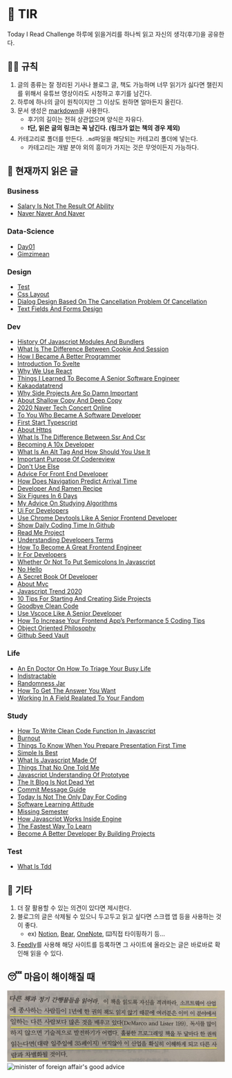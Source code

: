 # 📖 TIR
Today I Read Challenge
하루에 읽을거리를 하나씩 읽고 자신의 생각(후기)을 공유한다.   

## 👩‍⚖️ 규칙  

1. 글의 종류는 잘 정리된 기사나 블로그 글, 책도 가능하며 너무 읽기가 싫다면 챌린지를 위해서 유튜브 영상이라도 시청하고 후기를 남긴다. 
2. 하루에 하나의 글이 원칙이지만 그 이상도 원하면 얼마든지 올린다. 
3. 문서 생성은 [markdown](https://gist.github.com/ihoneymon/652be052a0727ad59601)을 사용한다.   
    - 후기의 길이는 전혀 상관없으며 양식은 자유다.  
    - **❗단, 읽은 글의 링크는 꼭 남긴다. (링크가 없는 책의 경우 제외)** 
4. 카테고리로 폴더를 만든다. `.md`파일을 해당되는 카테고리 폴더에 넣는다.   
    - 카테고리는 개발 분야 외의 흥미가 가지는 것은 무엇이든지 가능하다.   

## 📰 현재까지 읽은 글  
### Business

- [Salary Is Not The Result Of Ability](Business/Salary-is-not-the-result-of-ability..md)
- [Naver Naver And Naver](Business/naver-naver-and-naver.md)

### Data-Science

- [Day01](Data-Science/Day01.md)
- [Gimzimean](Data-Science/GIMZIMEAN.md)

### Design

- [Test](Design/test.md)
- [Css Layout](Design/css-layout.md)
- [Dialog Design Based On The Cancellation Problem Of Cancellation](Design/dialog-design-based-on-the-cancellation-problem-of-cancellation.md)
- [Text Fields And Forms Design](Design/text-fields-and-forms-design.md)

### Dev

- [History Of Javascript Modules And Bundlers](Dev/history-of-javascript-modules-and-bundlers.md)
- [What Is The Difference Between Cookie And Session](Dev/what-is-the-difference-between-cookie-and-session.md)
- [How I Became A Better Programmer](Dev/how-i-became-a-better-programmer.md)
- [Introduction To Svelte](Dev/introduction-to-svelte.md)
- [Why We Use React](Dev/why-we-use-react.md)
- [Things I Learned To Become A Senior Software Engineer](Dev/things-i-learned-to-become-a-senior-software-engineer.md)
- [Kakaodatatrend](Dev/kakaodatatrend.md)
- [Why Side Projects Are So Damn Important](Dev/why-side-projects-are-so-damn-important.md)
- [About Shallow Copy And Deep Copy](Dev/about-shallow-copy-and-deep-copy.md)
- [2020 Naver Tech Concert Online](Dev/2020-naver-tech-concert-online.md)
- [To You Who Became A Software Developer](Dev/to-you-who-became-a-software-developer.md)
- [First Start Typescript](Dev/first-start-typescript.md)
- [About Https](Dev/about-https.md)
- [What Is The Difference Between Ssr And Csr](Dev/what-is-the-difference-between-SSR-and-CSR.md)
- [Becoming A 10x Developer](Dev/becoming-a-10x-developer.md)
- [What Is An Alt Tag And How Should You Use It](Dev/what-is-an-alt-tag-and-how-should-you-use-it.md)
- [Important Purpose Of Codereview](Dev/important-purpose-of-codereview.md)
- [Don't Use Else](Dev/don't-use-else.md)
- [Advice For Front End Developer](Dev/advice-for-front-end-developer.md)
- [How Does Navigation Predict Arrival Time](Dev/how-does-navigation-predict-arrival-time.md)
- [Developer And Ramen Recipe](Dev/developer-and-ramen-recipe.md)
- [Six Figures In 6 Days](Dev/six-figures-in-6-days.md)
- [My Advice On Studying Algorithms](Dev/my-advice-on-studying-algorithms.md)
- [Ui For Developers](Dev/ui-for-developers.md)
- [Use Chrome Devtools Like A Senior Frontend Developer](Dev/use-chrome-devTools-like-a-senior-frontend-developer.md)
- [Show Daily Coding Time In Github](Dev/show-daily-coding-time-in-github.md)
- [Read Me Project](Dev/read-me-project.md)
- [Understanding Developers Terms](Dev/understanding-developers-terms.md)
- [How To Become A Great Frontend Engineer](Dev/how-to-become-a-great-frontend-engineer.md)
- [Ir For Developers](Dev/ir-for-developers.md)
- [Whether Or Not To Put Semicolons In Javascript](Dev/whether-or-not-to-put-semicolons-in-javaScript.md)
- [No Hello](Dev/no-hello.md)
- [A Secret Book Of Developer](Dev/a-secret-book-of-developer.md)
- [About Mvc](Dev/about-mvc.md)
- [Javascript Trend 2020](Dev/javascript-trend-2020.md)
- [10 Tips For Starting And Creating Side Projects](Dev/10-tips-for-starting-and-creating-side-projects.md)
- [Goodbye Clean Code](Dev/goodbye-clean-code.md)
- [Use Vscoce Like A Senior Developer](Dev/use-vscoce-like-a-senior-developer.md)
- [How To Increase Your Frontend App’s Performance 5 Coding Tips](Dev/how-to-increase-your-frontend-app’s-performance-5-coding-tips.md)
- [Object Oriented Philosophy](Dev/object-oriented-philosophy.md)
- [Github Seed Vault](Dev/github-seed-vault.md)

### Life

- [An En Doctor On How To Triage Your Busy Life](Life/an-en-doctor-on-how-to-triage-your-busy-life.md)
- [Indistractable](Life/indistractable.md)
- [Randomness Jar](Life/randomness-jar.md)
- [How To Get The Answer You Want](Life/how-to-get-the-answer-you-want.md)
- [Working In A Field Realated To Your Fandom](Life/working-in-a-field-realated-to-your-fandom.md)

### Study

- [How To Write Clean Code Function In Javascript](Study/how-to-write-clean-code-function-in-javascript.md)
- [Burnout](Study/burnout.md)
- [Things To Know When You Prepare Presentation First Time](Study/things-to-know-when-you-prepare-presentation-first-time.md)
- [Simple Is Best](Study/simple-is-best.md)
- [What Is Javascript Made Of](Study/what-is-javascript-made-of.md)
- [Things That No One Told Me](Study/things-that-no-one-told-me.md)
- [Javascript Understanding Of Prototype](Study/javascript-understanding-of-prototype.md)
- [The It Blog Is Not Dead Yet](Study/the-IT-blog-is-not-dead-yet.md)
- [Commit Message Guide](Study/commit-message-guide.md)
- [Today Is Not The Only Day For Coding](Study/today-is-not-the-only-day-for-coding.md)
- [Software Learning Attitude](Study/software-learning-attitude.md)
- [Missing Semester](Study/missing-semester.md)
- [How Javascript Works Inside Engine](Study/how-javascript-works-inside-engine.md)
- [The Fastest Way To Learn](Study/the-fastest-way-to-learn.md)
- [Become A Better Developer By Building Projects](Study/become-a-better-developer-by-building-projects.md)

### Test

- [What Is Tdd](Test/what-is-TDD.md)

## 💬 기타  
1. 더 잘 활용할 수 있는 의견이 있다면 제시한다.  
2. 블로그의 글은 삭제될 수 있으니 두고두고 읽고 싶다면 스크랩 앱 등을 사용하는 것이 좋다.  
    - ex) [Notion](https://www.notion.so/), [Bear](https://bear.app/), [OneNote](https://www.onenote.com/), ⌨️직접 타이핑하기 등...
3. [Feedly](https://feedly.com/)를 사용해 해당 사이트를 등록하면 그 사이트에 올라오는 글은 바로바로 확인해 읽을 수 있다.   


## 😴 마음이 해이해질 때 

![code-complete2](img/IMG_7770.jpg)
![minister of foreign affair's good advice](img/kang.png)
